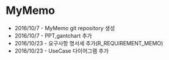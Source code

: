 # MyMemo
- 2016/10/7 - MyMemo git repository 생성
- 2016/10/7 - PPT,gantchart 추가
- 2016/10/23 - 요구사항 명서세 추가(R\_REQUIREMENT_MEMO)
- 2016/10/23 - UseCase 다이어그램 추가
